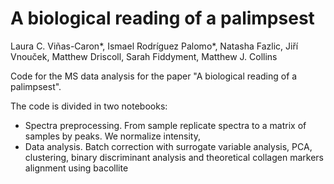 # A biological reading of a palimpsest
Laura C. Viñas-Caron*, Ismael Rodríguez Palomo*, Natasha Fazlic, Jiří Vnouček, Matthew Driscoll, Sarah Fiddyment, Matthew J. Collins

Code for the MS data analysis for the paper "A biological reading of a palimpsest".

The code is divided in two notebooks:
- Spectra preprocessing. From sample replicate spectra to a matrix of samples by peaks. We normalize intensity, 
- Data analysis. Batch correction with surrogate variable analysis, PCA, clustering, binary discriminant analysis and theoretical collagen markers alignment using bacollite

